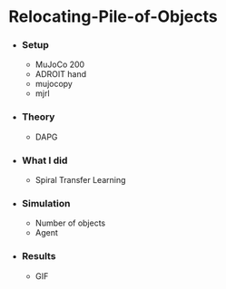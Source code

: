 # Relocating-Pile-of-Objects
+ ### Setup
  + MuJoCo 200
  + ADROIT hand
  + mujocopy
  + mjrl

+ ### Theory
  + DAPG
 
+ ### What I did
  + Spiral Transfer Learning

+ ### Simulation
  + Number of objects
  + Agent

+ ### Results
  + GIF
